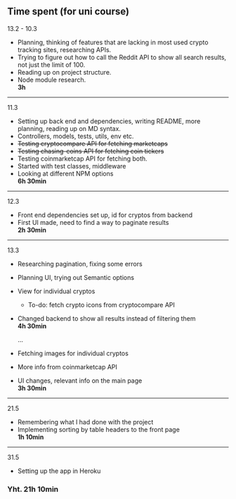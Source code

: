 ## Time spent (for uni course)

13.2 - 10.3
- Planning, thinking of features that are lacking in most used crypto tracking sites, researching APIs.
- Trying to figure out how to call the Reddit API to show all search results, not just the limit of 100. 
- Reading up on project structure.
- Node module research.  
**3h**

---

11.3
- Setting up back end and dependencies, writing README, more planning, reading up on MD syntax.
- Controllers, models, tests, utils, env etc.
- ~~Testing cryptocompare API for fetching marketcaps~~
- ~~Testing chasing-coins API for fetching coin tickers~~
- Testing coinmarketcap API for fetching both.
- Started with test classes, middleware
- Looking at different NPM options  
**6h 30min**

---

12.3
- Front end dependencies set up, id for cryptos from backend
- First UI made, need to find a way to paginate results  
**2h 30min**

---

13.3
- Researching pagination, fixing some errors
- Planning UI, trying out Semantic options
- View for individual cryptos
    - To-do: fetch crypto icons from cryptocompare API
- Changed backend to show all results instead of filtering them  
**4h 30min**

  ...
  
- Fetching images for individual cryptos
- More info from coinmarketcap API
- UI changes, relevant info on the main page  
**3h 30min**

---

21.5
- Remembering what I had done with the project
- Implementing sorting by table headers to the front page  
**1h 10min**

---

31.5
- Setting up the app in Heroku


### Yht. 21h 10min


